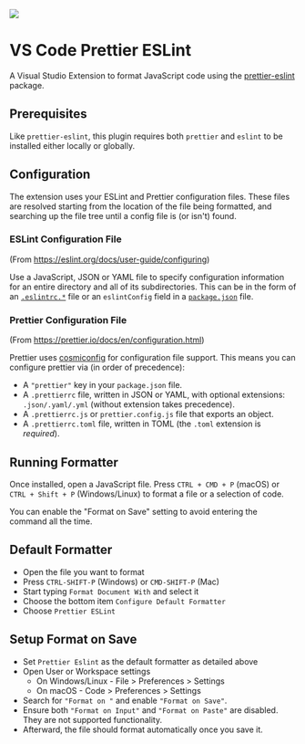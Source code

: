 ![](https://gitlab.com/idahogurl/vs-code-prettier-eslint/-/raw/1e52c2f9a582f29f6ae971494a03e25b142fcae1/icon.png)

# VS Code Prettier ESLint

A Visual Studio Extension to format JavaScript code using the [prettier-eslint](https://github.com/prettier/prettier-eslint) package.

## Prerequisites

Like `prettier-eslint`, this plugin requires both `prettier` and `eslint` to be installed either locally or globally.

## Configuration

The extension uses your ESLint and Prettier configuration files. These files are resolved starting from the location of the file being formatted, and searching up the file tree until a config file is (or isn't) found.

### ESLint Configuration File

(From https://eslint.org/docs/user-guide/configuring)

Use a JavaScript, JSON or YAML file to specify configuration information for an entire directory and all of its subdirectories. This can be in the form of an [`.eslintrc.*`](https://eslint.org/docs/user-guide/configuring#configuration-file-formats) file or an `eslintConfig` field in a [`package.json`](https://docs.npmjs.com/files/package.json) file.

### Prettier Configuration File

(From https://prettier.io/docs/en/configuration.html)

Prettier uses [cosmiconfig](https://github.com/davidtheclark/cosmiconfig) for configuration file support. This means you can configure prettier via (in order of precedence):

- A `"prettier"` key in your `package.json` file.
- A `.prettierrc` file, written in JSON or YAML, with optional extensions: `.json/.yaml/.yml` (without extension takes precedence).
- A `.prettierrc.js` or `prettier.config.js` file that exports an object.
- A `.prettierrc.toml` file, written in TOML (the `.toml` extension is _required_).

## Running Formatter

Once installed, open a JavaScript file. Press `CTRL + CMD + P` (macOS) or `CTRL + Shift + P` (Windows/Linux) to format a file or a selection of code.

You can enable the "Format on Save" setting to avoid entering the command all the time.

## Default Formatter
- Open the file you want to format
- Press `CTRL-SHIFT-P` (Windows) or `CMD-SHIFT-P` (Mac)
- Start typing `Format Document With` and select it
- Choose the bottom item `Configure Default Formatter`
- Choose `Prettier ESLint`

## Setup Format on Save
- Set `Prettier Eslint` as the default formatter as detailed above
- Open User or Workspace settings
  - On Windows/Linux - File > Preferences > Settings
  - On macOS - Code > Preferences > Settings
- Search for `"Format on "` and enable `"Format on Save"`.
- Ensure both `"Format on Input"` and `"Format on Paste"` are disabled. They are not supported functionality.
- Afterward, the file should format automatically once you save it.
